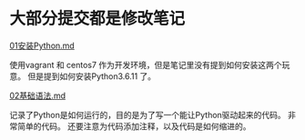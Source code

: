 大部分提交都是修改笔记
==

[01安装Python.md](./01安装Python.md)

使用vagrant 和 centos7 作为开发环境，但是笔记里没有提到如何安装这两个玩意。
但是提到如何安装Python3.6.11 了。 

[02基础语法.md](./02基础语法.md)

记录了Python是如何运行的，目的是为了写一个能让Python驱动起来的代码。 非常简单的代码。 
还要注意为代码添加注释，以及代码是如何缩进的。



